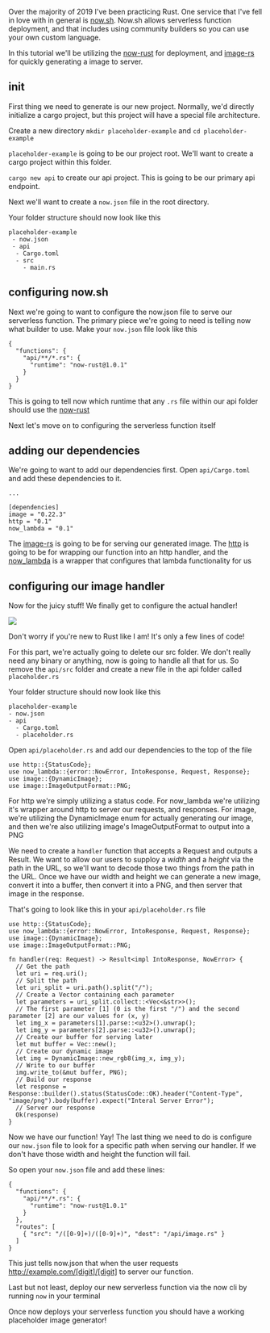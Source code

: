 Over the majority of 2019 I've been practicing Rust. One service that I've fell in love with in general is [now.sh](https://now.sh). Now.sh allows serverless function deployment, and that includes using community builders so you can use your own custom language.

In this tutorial we'll be utilizing the [now-rust](https://github.com/mike-engel/now-rust) for deployment, and [image-rs](https://github.com/image-rs/image) for quickly generating a image to server.

## init

First thing we need to generate is our new project. Normally, we'd directly initialize a cargo project, but this project will have a special file architecture.

Create a new directory `mkdir placeholder-example` and `cd placeholder-example`

`placeholder-example` is going to be our project root. We'll want to create a cargo project within this folder.

`cargo new api` to create our api project. This is going to be our primary api endpoint.

Next we'll want to create a `now.json` file in the root directory.

Your folder structure should now look like this

```
placeholder-example
 - now.json
 - api
  - Cargo.toml
  - src
    - main.rs
```

## configuring now.sh

Next we're going to want to configure the now.json file to serve our serverless function. The primary piece we're going to need is telling now what builder to use. Make your `now.json` file look like this

```
{
  "functions": {
    "api/**/*.rs": {
      "runtime": "now-rust@1.0.1"
    }
  }
}
```

This is going to tell now which runtime that any `.rs` file within our api folder should use the [now-rust](https://github.com/mike-engel/now-rust)

Next let's move on to configuring the serverless function itself

## adding our dependencies

We're going to want to add our dependencies first. Open `api/Cargo.toml` and add these dependencies to it. 

```
...

[dependencies]
image = "0.22.3"
http = "0.1"
now_lambda = "0.1"
```

The [image-rs](https://github.com/image-rs/image) is going to be for serving our generated image. The [http](https://github.com/hyperium/http) is going to be for wrapping our function into an http handler, and the [now_lambda](https://crates.io/crates/now_lambda) is a wrapper that configures that lambda functionality for us

## configuring our image handler

Now for the juicy stuff! We finally get to configure the actual handler!

![](https://media.giphy.com/media/dkGhBWE3SyzXW/giphy.gif)

Don't worry if you're new to Rust like I am! It's only a few lines of code!

For this part, we're actually going to delete our src folder. We don't really need any binary or anything, now is going to handle all that for us. So remove the `api/src` folder and create a new file in the api folder called `placeholder.rs`
 
Your folder structure should now look like this

```
placeholder-example
- now.json
- api
  - Cargo.toml
  - placeholder.rs
```

Open `api/placeholder.rs` and add our dependencies to the top of the file

```
use http::{StatusCode};
use now_lambda::{error::NowError, IntoResponse, Request, Response};
use image::{DynamicImage};
use image::ImageOutputFormat::PNG;
```

For http we're simply utilizing a status code. For now_lambda we're utilizing it's wrapper around http to server our requests, and responses. For image, we're utilizing the DynamicImage enum for actually generating our image, and then we're also utilizing image's ImageOutputFormat to output into a PNG

We need to create a `handler` function that accepts a Request and outputs a Result. We want to allow our users to supploy a *width* and a *height* via the path in the URL, so we'll want to decode those two things from the path in the URL.
Once we have our width and height we can generate a new image, convert it into a buffer, then convert it into a PNG, and then server that image in the response. 

That's going to look like this in your `api/placeholder.rs` file

```
use http::{StatusCode};
use now_lambda::{error::NowError, IntoResponse, Request, Response};
use image::{DynamicImage};
use image::ImageOutputFormat::PNG;

fn handler(req: Request) -> Result<impl IntoResponse, NowError> {
  // Get the path
  let uri = req.uri();
  // Split the path
  let uri_split = uri.path().split("/");
  // Create a Vector containing each parameter
  let parameters = uri_split.collect::<Vec<&str>>();
  // The first parameter [1] (0 is the first "/") and the second parameter [2] are our values for (x, y)
  let img_x = parameters[1].parse::<u32>().unwrap();
  let img_y = parameters[2].parse::<u32>().unwrap();
  // Create our buffer for serving later
  let mut buffer = Vec::new();
  // Create our dynamic image
  let img = DynamicImage::new_rgb8(img_x, img_y);
  // Write to our buffer
  img.write_to(&mut buffer, PNG);
  // Build our response
  let response = Response::builder().status(StatusCode::OK).header("Content-Type", "image/png").body(buffer).expect("Interal Server Error");
  // Server our response
  Ok(response)
}
```

Now we have our function! Yay! The last thing we need to do is configure our `now.json` file to look for a specific path when serving our handler. If we don't have those width and height the function will fail.

So open your `now.json` file and add these lines:

```
{
  "functions": {
    "api/**/*.rs": {
      "runtime": "now-rust@1.0.1"
    }
  },
  "routes": [
    { "src": "/([0-9]+)/([0-9]+)", "dest": "/api/image.rs" }
  ]
}
```

This just tells now.json that when the user requests http://example.com/[digit]/[digit] to server our function.

Last but not least, deploy our new serverless function via the now cli by running `now` in your terminal

Once now deploys your serverless function you should have a working placeholder image generator!
